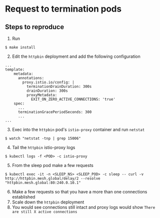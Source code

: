 # Request to termination pods

## Steps to reproduce
1. Run
```
$ make install
```
2. Edit the `httpbin` deployment and add the following configuration
```
...
template:
    metadata:
      annotations:
        proxy.istio.io/config: |
          terminationDrainDuration: 300s
          drainDuration: 300s
          proxyMetadata:
            EXIT_ON_ZERO_ACTIVE_CONNECTIONS: 'true'
    spec:
      ...
      terminationGracePeriodSeconds: 300
      ...
...
```
3. Exec into the `httpbin` pod's `istio-proxy` container and run `netstat`
```
$ watch "netstat -tnp | grep 15006"
```
4. Tail the `httpbin` istio-proxy logs
```
$ kubectl logs -f <POD> -c istio-proxy
```
5. From the sleep pod make a few requests
```
$ kubectl exec -it -n <SLEEP_NS> <SLEEP_POD> -c sleep -- curl -v http://httpbin.mesh.global/delay/2 --resolve "httpbin.mesh.global:80:240.0.10.1"
```
6. Make a few requests so that you have a more than one connections established
7. Scale down the `httpbin` deployment
8. You would see connections still intact and proxy logs would show `There are still X active connections`